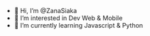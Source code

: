 - 👋 Hi, I’m @ZanaSiaka
- 👀 I’m interested in Dev Web & Mobile
- 🌱 I’m currently learning Javascript & Python

<!---
ZanaSiaka/ZanaSiaka is a ✨ special ✨ repository because its `README.md` (this file) appears on your GitHub profile.
You can click the Preview link to take a look at your changes.
--->
